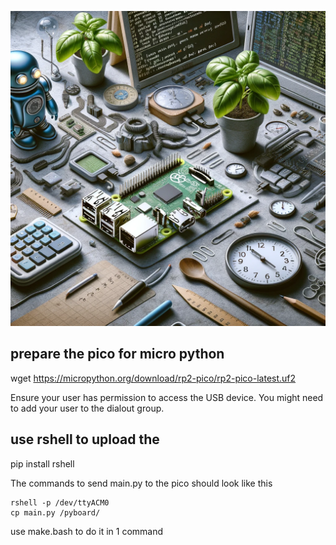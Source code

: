 ![firmware](../images/firmware.webp)

## prepare the pico for micro python

wget https://micropython.org/download/rp2-pico/rp2-pico-latest.uf2

Ensure your user has permission to access the USB device.
You might need to add your user to the dialout group.

## use rshell to upload the


pip install rshell

The commands to send main.py to the pico should look like this

```
rshell -p /dev/ttyACM0
cp main.py /pyboard/
```

use make.bash to do it in 1 command
